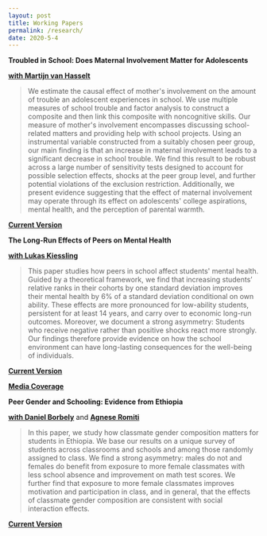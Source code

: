 ```yaml
---
layout: post
title: Working Papers
permalink: /research/
date: 2020-5-4
---
```


**Troubled in School: Does Maternal Involvement Matter for Adolescents**

[**with Martijn van Hasselt**](https://bryan.uncg.edu/faculty-and-staff/van-hasselt-martijn-nicolaas-pieter-n/) 

>We estimate the causal effect of mother's involvement on the amount of trouble an adolescent experiences in school. We use multiple measures of school trouble and factor analysis to construct a composite and then link this composite with noncognitive skills. Our measure of mother's involvement encompasses discussing school-related matters and providing help with school projects. Using an instrumental variable constructed from a suitably chosen peer group, our main finding is that an increase in maternal involvement leads to a significant decrease in school trouble. We find this result to be robust across a large number of sensitivity tests designed to account for possible selection effects, shocks at the peer group level, and further potential violations of the exclusion restriction. Additionally, we present evidence suggesting that the effect of maternal involvement may operate through its effect on adolescents' college aspirations, mental health, and the perception of parental warmth. 

[**Current Version**]({{site.baseurl}}/files/schtrouble.pdf)


**The Long-Run Effects of Peers on Mental Health**

[**with Lukas Kiessling**](https://lukaskiessling.github.io/)

>This paper studies how peers in school affect students' mental health. Guided by a theoretical framework, we find that increasing students’ relative ranks in their cohorts by one standard deviation improves their mental health by 6\% of a standard deviation conditional on own ability. These effects are more pronounced for low-ability students, persistent for at least 14 years, and carry over to economic long-run outcomes. Moreover, we document a strong asymmetry: Students who receive negative rather than positive shocks react more strongly. Our findings therefore provide evidence on how the school environment can have long-lasting consequences for the well-being of individuals.

[**Current Version**]({{site.baseurl}}/files/kiessling_norris_WP_062020.pdf)

[**Media Coverage**](https://www.faz.net/aktuell/wirtschaft/wie-leistungsvergleiche-zwischen-schuelern-krank-machen-17019068.html)


**Peer Gender and Schooling: Evidence from Ethiopia**

[**with Daniel Borbely**](https://sites.google.com/view/danielborbely/home) and [**Agnese Romiti**](https://sites.google.com/view/agneseromiti/home)

>In this paper, we study how classmate gender composition matters for students in Ethiopia. We base our results on a unique survey of students across classrooms and schools and among those randomly assigned to class. We find a strong asymmetry: males do not and females do benefit from exposure to more female classmates with less school absence and improvement on math test scores. We further find that exposure to more female classmates improves motivation and participation in class, and in general, that the effects of classmate gender composition are consistent with social interaction effects.

[**Current Version**]({{site.baseurl}}/files/peergender_wp)

